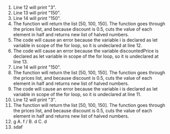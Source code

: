 1. Line 12 will print "3".
2. Line 13 will print "150".
3. Line 14 will print "150".
4. The function will return the list [50, 100, 150]. The function goes through the prices list, and because discount is 0.5, cuts the value of each element in half and returns new list of halved numbers.
5. The code will cause an error because the variable i is declared as let variable in scope of the for loop, so it is undeclared at line 12.
6. The code will cause an error because the variable discountedPrice is declared as let variable in scope of the for loop, so it is undeclared at line 13.
7. Line 14 will print "150".
8. The function will return the list [50, 100, 150]. The function goes through the prices list, and because discount is 0.5, cuts the value of each element in half and returns new list of halved numbers.
9. The code will cause an error because the variable i is declared as let variable in scope of the for loop, so it is undeclared at line 11.
10. Line 12 will print "3".
11. The function will return the list [50, 100, 150]. The function goes through the prices list, and because discount is 0.5, cuts the value of each element in half and returns new list of halved numbers.
12. g
    A. f /
    B. d
    C. d
16. sdaf
